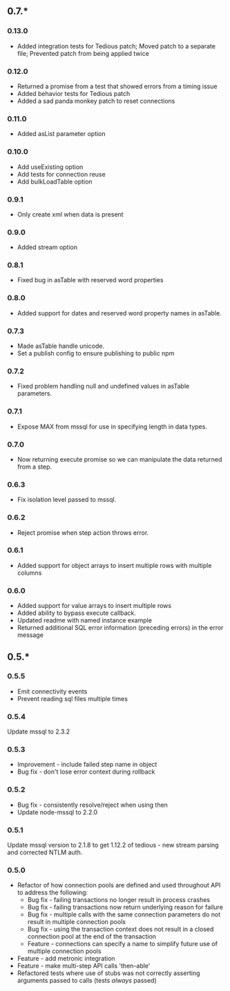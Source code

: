 ## 0.7.*

### 0.13.0

* Added integration tests for Tedious patch; Moved patch to a separate file; Prevented patch from being applied twice

### 0.12.0

* Returned a promise from a test that showed errors from a timing issue
* Added behavior tests for Tedious patch
* Added a sad panda monkey patch to reset connections

### 0.11.0

* Added asList parameter option

### 0.10.0

* Add useExisting option
* Add tests for connection reuse
* Add bulkLoadTable option

### 0.9.1

* Only create xml when data is present

### 0.9.0

* Added stream option

### 0.8.1

* Fixed bug in asTable with reserved word properties

### 0.8.0

* Added support for dates and reserved word property names in asTable.

### 0.7.3

* Made asTable handle unicode.
* Set a publish config to ensure publishing to public npm

### 0.7.2

* Fixed problem handling null and undefined values in asTable parameters.

### 0.7.1

* Expose MAX from mssql for use in specifying length in data types.

### 0.7.0

* Now returning execute promise so we can manipulate the data returned from a step.

### 0.6.3

* Fix isolation level passed to mssql.

### 0.6.2

* Reject promise when step action throws error.

### 0.6.1

* Added support for object arrays to insert multiple rows with multiple columns

### 0.6.0
* Added support for value arrays to insert multiple rows
* Added ability to bypass execute callback.
* Updated readme with named instance example
* Returned additional SQL error information (preceding errors) in the error message

## 0.5.*

### 0.5.5
 * Emit connectivity events
 * Prevent reading sql files multiple times

### 0.5.4
Update mssql to 2.3.2

### 0.5.3
 * Improvement - include failed step name in  object
 * Bug fix - don't lose error context during rollback

### 0.5.2
 * Bug fix - consistently resolve/reject when using then
 * Update node-mssql to 2.2.0

### 0.5.1

Update mssql version to 2.1.8 to get 1.12.2 of tedious - new stream parsing and corrected NTLM auth.

### 0.5.0

 * Refactor of how connection pools are defined and used throughout API to address the following:
   * Bug fix - failing transactions no longer result in process crashes
   * Bug fix - failing transactions now return underlying reason for failure
   * Bug fix - multiple calls with the same connection parameters do not result in multiple connection pools
   * Bug fix - using the transaction context does not result in a closed connection pool at the end of the transaction
   * Feature - connections can specify a name to simplify future use of multiple connection pools
 * Feature - add metronic integration
 * Feature - make multi-step API calls 'then-able'
 * Refactored tests where use of stubs was not correctly asserting arguments passed to calls (tests *always* passed)
